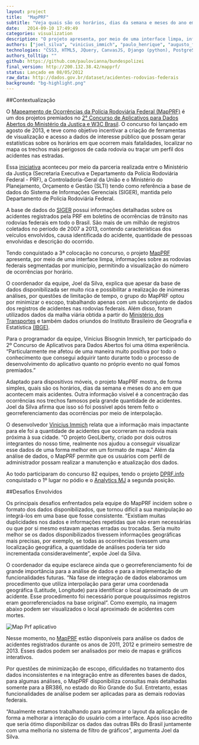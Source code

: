 ```yaml
---
layout: project
title:  "MapPRF"
subtitle: "Veja quais são os horários, dias da semana e meses do ano em que acontecem mais acidentes."
date:   2014-09-10 17:49:49
categories: visualization
description: "O projeto apresenta, por meio de uma interface limpa, informações sobre as rodovias federais segmentadas por município, permitindo a visualização do número de ocorrências por horário."
authors: ["joel_silva", "vinicius_immich", "paulo_henrique", "augusto_folleto", "augusto_lazzaroto"]
technologies: "CSS3, HTML5, JQuery, CanvasJS, Django (python), PostgreSQL, GeoLiberty, API do Google Maps"
authors_tolltip: ""
github: https://github.com/paulovianna/bundespolizei
final_version: http://200.132.38.42/mapprf/
status: Lançado em 08/05/2012
raw_data: http://dados.gov.br/dataset/acidentes-rodovias-federais
background: "bg-highlight.png"
---
```


##Contextualização

O [Mapeamento de Ocorrências da Polícia Rodoviária Federal (MapPRF)](http://200.132.38.42/mapprf/) é um dos projetos premiados no [2° Concurso de Aplicativos para Dados Abertos do Ministério da Justiça e W3C Brasil](http://www.w3c.br/Home/ConcursoAplicativos). O concurso foi lançado em agosto de 2013, e teve como objetivo incentivar a criação de ferramentas de visualização e acesso a dados de interesse público que possam gerar estatísticas sobre os horários em que ocorrem mais fatalidades, localizar no mapa os trechos mais perigosos de cada rodovia ou traçar um perfil dos acidentes nas estradas.

Essa [iniciativa](http://www.w3c.br/Noticias/ConcursoMJW3C2) aconteceu por meio da parceria realizada entre o Ministério da Justiça (Secretaria Executiva e Departamento da Polícia Rodoviária Federal - PRF), a Controladoria-Geral da União e o Ministério do Planejamento, Orçamento e Gestão (SLTI) tendo como referência a base de dados do Sistema de Informações Gerenciais (SIGER), mantida pelo Departamento de Polícia Rodoviária Federal.

A base de dados do [SIGER](http://www.google.com/url?q=http%3A%2F%2Fdados.gov.br%2Fdataset%2Facidentes-rodovias-federais&sa=D&sntz=1&usg=AFQjCNHWdRPVeJ-9yaBEZYMo3VdFltuX_Q) possui informações detalhadas sobre os acidentes registrados pela PRF em boletins de ocorrências de trânsito nas rodovias federais em todo o Brasil. São mais de um milhão de registros coletados no período de 2007 a 2013, contendo características dos veículos envolvidos, causa identificada do acidente, quantidade de pessoas envolvidas e descrição do ocorrido.

Tendo conquistado a 3ª colocação no concurso, o projeto [MapPRF](https://github.com/paulovianna/bundespolizei) apresenta, por meio de uma interface limpa, informações sobre as rodovias federais segmentadas por município, permitindo a visualização do número de ocorrências por horário.

O coordenador da equipe, Joel da Silva, explica que apesar da base de dados disponibilizada ser muito rica e possibilitar a realização de inúmeras análises, por questões de limitação de tempo, o grupo do MapPRF optou por minimizar o escopo, trabalhando apenas com um subconjunto de dados dos registros de acidentes nas rodovias federais. Além disso, foram utilizados dados da malha viária obtida a partir do [Ministério dos Transportes](http://www.transportes.gov.br/) e também dados oriundos do Instituto Brasileiro de Geografia e Estatística [(IBGE)](http://www.ibge.gov.br/home/).

Para o programador da equipe, Vinicius Bisognin Immich, ter participado do 2º Concurso de Aplicativos para Dados Abertos foi uma ótima experiência. “Particularmente me afetou de uma maneira muito positiva por todo o conhecimento que consegui adquirir tanto durante todo o processo de desenvolvimento do aplicativo quanto no próprio evento no qual fomos premiados.”

Adaptado para dispositivos móveis, o projeto MapPRF mostra, de forma simples, quais são os horários, dias da semana e meses do ano em que acontecem mais acidentes. Outra informação visível é a concentração das ocorrências nos trechos famosos pela grande quantidade de acidentes. Joel da Silva afirma que isso só foi possível após terem feito o georreferenciamento das ocorrências por meio de interpolação.

O desenvolvedor [Vinicius Immich](http://pt.slideshare.net/PauloHenriqueVianna/geoliberty) relata que a informação mais impactante para ele foi a quantidade de acidentes que ocorreram na rodovia mais próxima à sua cidade. “O projeto GeoLiberty, criado por dois outros integrantes do nosso time, realmente nos ajudou a conseguir visualizar esse dados de uma forma melhor em um formato de mapa.” Além da análise de dados, o MapPRF permite que os usuários com perfil de administrador possam realizar a manutenção e atualização dos dados.

Ao todo participaram do concurso 82 equipes, tendo o projeto [DPRF.info](http://www.dprf.info/) conquistado o 1º lugar no pódio e o [Analytics MJ](http://analyticsmj.github.io/prf/) a segunda posição.

##Desafios Envolvidos

Os principais desafios enfrentados pela equipe do MapPRF incidem sobre o formato dos dados disponibilizados, que tornou difícil a sua manipulação ao integrá-los em uma base que fosse consistente. “Existiam muitas duplicidades nos dados e informações repetidas que não eram necessárias ou que por si mesmo estavam apenas erradas ou trocadas. Seria muito melhor se os dados disponibilizados tivessem informações geográficas mais precisas, por exemplo, se todas as ocorrências tivessem uma localização geográfica, a quantidade de análises poderia ter sido incrementada consideravelmente”, expõe Joel da Silva.

O coordenador da equipe esclarece ainda que o georreferenciamento foi de grande importância para a análise de dados e para a implementação de funcionalidades futuras. “Na fase de integração de dados elaboramos um procedimento que utiliza interpolação para gerar uma coordenada geográfica (Latitude, Longitude) para identificar o local aproximado de um acidente. Esse procedimento foi necessário porque pouquíssimos registros eram georreferenciados na base original”. Como exemplo, na imagem abaixo podem ser visualizados o local aproximado de acidentes com mortes.

![Map Prf aplicativo](/caminho/img.jpg)

Nesse momento, no [MapPRF](http://200.132.38.42/mapprf/) estão disponíveis para análise os dados de acidentes registrados durante os anos de 2011, 2012 e primeiro semestre de 2013. Esses dados podem ser analisados por meio de mapas e gráficos interativos.

Por questões de minimização de escopo, dificuldades no tratamento dos dados inconsistentes e na integração entre as diferentes bases de dados, para algumas análises, o MapPRF disponibiliza consultas mais detalhadas somente para a BR386, no estado do Rio Grande do Sul. Entretanto, essas funcionalidades de análise podem ser aplicadas para as demais rodovias federais.

“Atualmente estamos trabalhando para aprimorar o layout da aplicação de forma a melhorar a interação do usuário com a interface. Após isso acredito que seria ótimo disponibilizar os dados das outras BRs do Brasil juntamente com uma melhoria no sistema de filtro de gráficos”, argumenta Joel da Silva.











